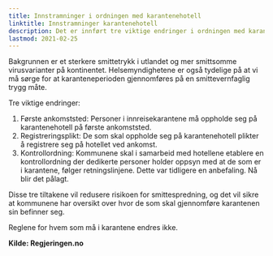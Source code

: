 ```yaml
---
title: Innstramninger i ordningen med karantenehotell
linktitle: Innstramninger karantenehotell
description: Det er innført tre viktige endringer i ordningen med karantenehotell; karantenehotell på første ankomststed, registreringsplikt på hotellet og kontroll på hotellet.
lastmod: 2021-02-25
---
```


Bakgrunnen er et sterkere smittetrykk i utlandet og mer smittsomme virusvarianter på kontinentet.
Helsemyndighetene er også tydelige på at vi må sørge for at karanteneperioden gjennomføres på en smittevernfaglig trygg måte.

Tre viktige endringer:

1. Første ankomststed: Personer i innreisekarantene må oppholde seg på karantenehotell på første ankomststed.
2. Registreringsplikt: De som skal oppholde seg på karantenehotell plikter å registrere seg på hotellet ved ankomst.
3. Kontrollordning: Kommunene skal i samarbeid med hotellene etablere en kontrollordning der dedikerte personer holder oppsyn med at de som er i karantene,
   følger retningslinjene. Dette var tidligere en anbefaling. Nå blir det pålagt.

Disse tre tiltakene vil redusere risikoen for smittespredning, og det vil sikre at kommunene har oversikt over hvor de som skal gjennomføre karantenen sin befinner seg.

Reglene for hvem som må i karantene endres ikke.

**Kilde: Regjeringen.no**